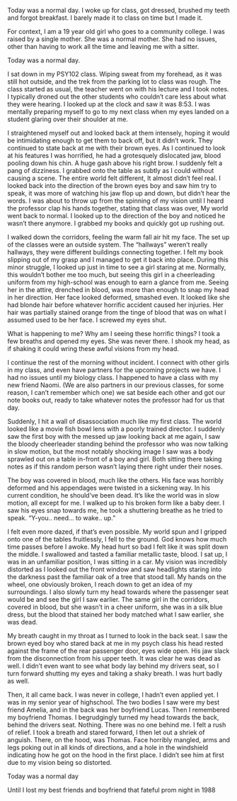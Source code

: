 Today was a normal day. I woke up for class, got dressed, brushed my teeth and forgot breakfast. I barely made it to class on time but I made it. 

For context, I am a 19 year old girl who goes to a community college. I was raised by a single mother. She was a normal mother. She had no issues, other than having to work all the time and leaving me with a sitter. 

Today was a normal day. 

I sat down in my PSY102 class. Wiping sweat from my forehead, as it was still hot outside, and the trek from the parking lot to class was rough. The class started as usual, the teacher went on with his lecture and I took notes. I typically droned out the other students who couldn’t care less about what they were hearing. I looked up at the clock and saw it was 8:53. I was mentally preparing myself to go to my next class when my eyes landed on a student glaring over their shoulder at me. 

I straightened myself out and looked back at them intensely, hoping it would be intimidating enough to get them to back off, but it didn’t work. They continued to state back at me with their brown eyes. As I continued to look at his features I was horrified, he had a grotesquely dislocated jaw, blood pooling down his chin. A huge gash above his right brow. I suddenly felt a pang of dizziness. I grabbed onto the table as subtly as I could without causing a scene. The entire world felt different, It almost didn’t feel real. I looked back into the direction of the brown eyes boy and saw him try to speak, it was more of watching his jaw flop up and down, but didn’t hear the words. I was about to throw up from the spinning of my vision until I heard the professor clap his hands together, stating that class was over, My world went back to normal. I looked up to the direction of the boy and noticed he wasn’t there anymore. I grabbed my books and quickly got up rushing out. 

I walked down the corridors, feeling the warm fall air hit my face. The set up of the classes were an outside system. The “hallways” weren’t really hallways, they were different buildings connecting together. I felt my book slipping out of my grasp and I managed to get it back into place. During this minor struggle, I looked up just in time to see a girl staring at me. Normally, this wouldn’t bother me too much, but seeing this girl in a cheerleading uniform from my high-school was enough to earn a glance from me. Seeing her in the attire, drenched in blood, was more than enough to snap my head in her direction. Her face looked deformed, smashed even. It looked like she had blonde hair before whatever horrific accident caused her injuries. Her hair was partially stained orange from the tinge of blood that was on what I assumed used to be her face. I screwed my eyes shut. 

What is happening to me? Why am I seeing these horrific things?  I took a few breaths and opened my eyes. She was never there. I shook my head, as if shaking it could wring these awful visions from my head. 

I continue the rest of the morning without incident. I connect with other girls in my class, and even have partners for the upcoming projects we have. I had no issues until my biology class. I happened to have a class with my new friend Naomi. (We are also partners in our previous classes, for some reason, I can’t remember which one) we sat beside each other and got our note books out, ready to take whatever notes the professor had for us that day. 

Suddenly, I hit a wall of disassociation much like my first class. The world looked like a movie fish bowl lens with a poorly trained director. I suddenly saw the first boy with the messed up jaw looking back at me again, I saw the bloody cheerleader standing behind the professor who was now talking in slow motion, but the most notably shocking image I saw was a body sprawled out on a table in-front of a boy and girl. Both sitting there taking notes as if this random person wasn’t laying there right under their noses. 

The boy was covered in blood, much like the others. His face was horribly deformed and his appendages were twisted in a sickening way. In his current condition, he should’ve been dead. It’s like the world was in slow motion, all except for me. I walked up to his broken form like a baby deer. I saw his eyes snap towards me, he took a shuttering breathe as he tried to speak. “Y-you.. need… to wake.. up.” 

I felt even more dazed, if that’s even possible. My world spun and I gripped onto one of the tables fruitlessly, I fell to the ground. God knows how much time passes before I awoke. My head hurt so bad I felt like it was split down the middle. I swallowed and tasted a familiar metallic taste, blood. I sat up, I was in an unfamiliar position, I was sitting in a car. My vision was incredibly distorted as I looked out the front window and saw headlights staring into the darkness past the familiar oak of a tree that stood tall. My hands on the wheel, one obviously broken, I reach down to get an idea of my surroundings. I also slowly turn my head towards where the passenger seat would be and see the girl I saw earlier. The same girl in the corridors, covered in blood, but she wasn’t in a cheer uniform, she was in a silk blue dress, but the blood that stained her body matched what I saw earlier, she was dead. 

My breath caught in my throat as I turned to look in the back seat. I saw the brown eyed boy who stared back at me in my psych class his head rested against the frame of the rear passenger door, eyes wide open. His jaw slack from the disconnection from his upper teeth. It was clear he was dead as well. I didn’t even want to see what body lay behind my drivers seat, so I turn forward shutting my eyes and taking a shaky breath. I was hurt badly as well. 

Then, it all came back. I was never in college, I hadn’t even applied yet. I was in my senior year of highschool. The two bodies I saw were my best friend Amelia, and in the back was her boyfriend Lucas. Then I remembered my boyfriend Thomas. I begrudgingly turned my head towards the back, behind the drivers seat. Nothing. There was no one behind me. I felt a rush of relief. I took a breath and stared forward, I then let out a shriek of anguish. There, on the hood, was Thomas. Face horribly mangled, arms and legs poking out in all kinds of directions, and a hole in the windshield indicating how he got on the hood in the first place. I didn’t see him at first due to my vision being so distorted.

Today was a normal day

Until I lost my best friends and boyfriend that fateful prom night in 1988